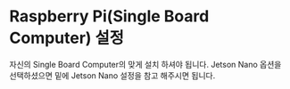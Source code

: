 # Raspberry Pi\(Single Board Computer\) 설정

자신의 Single Board Computer의 맞게 설치 하셔야 됩니다. Jetson Nano 옵션을 선택하셨으면 밑에 Jetson Nano 설정을 참고 해주시면 됩니다. 

























